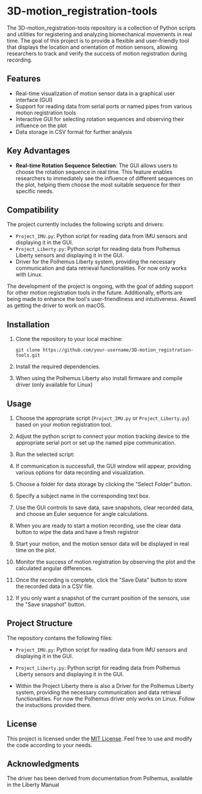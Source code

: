 # 3D-motion_registration-tools

The 3D-motion_registration-tools repository is a collection of Python scripts and utilities for registering and analyzing biomechanical movements in real time. The goal of this project is to provide a flexible and user-friendly tool that displays the location and orientation of motion sensors, allowing researchers to track and verify the success of motion registration during recording.

## Features

- Real-time visualization of motion sensor data in a graphical user interface (GUI)
- Support for reading data from serial ports or named pipes from various motion registration tools
- Interactive GUI for selecting rotation sequences and observing their influence on the plot
- Data storage in CSV format for further analysis

## Key Advantages

- **Real-time Rotation Sequence Selection**: The GUI allows users to choose the rotation sequence in real time. This feature enables researchers to immediately see the influence of different sequences on the plot, helping them choose the most suitable sequence for their specific needs.

## Compatibility

The project currently includes the following scripts and drivers:

- `Project_IMU.py`: Python script for reading data from IMU sensors and displaying it in the GUI.
- `Project_Liberty.py`: Python script for reading data from Polhemus Liberty sensors and displaying it in the GUI.
- Driver for the Polhemus Liberty system, providing the necessary communication and data retrieval functionalities. For now only works with Linux. 

The development of the project is ongoing, with the goal of adding support for other motion registration tools in the future. Additionally, efforts are being made to enhance the tool's user-friendliness and intuitiveness. Aswell as getting the driver to work on macOS.

## Installation

1. Clone the repository to your local machine:

   ```shell
   git clone https://github.com/your-username/3D-motion_registration-tools.git
   ```

2. Install the required dependencies.

3. When using the Polhemus Liberty also install firmware and compile driver (only available for Linux)


## Usage

1. Choose the appropriate script (`Project_IMU.py` or `Project_Liberty.py`) based on your motion registration tool.

2. Adjust the python script to connect your motion tracking device to the appropriate serial port or set up the named pipe communication.

3. Run the selected script:

4. If communication is successfull, the GUI window will appear, providing various options for data recording and visualization.

5. Choose a folder for data storage by clicking the "Select Folder" button.

6. Specify a subject name in the corresponding text box.

7. Use the GUI controls to save data, save snapshots, clear recorded data, and choose an Euler sequence for angle calculations.

8. When you are ready to start a motion recording, use the clear data button to wipe the data and have a fresh registror

9. Start your motion, and the motion sensor data will be displayed in real time on the plot.

10. Monitor the success of motion registration by observing the plot and the calculated angular differences.

11. Once the recording is complete, click the "Save Data" button to store the recorded data in a CSV file.

12. If you only want a snapshot of the currant position of the sensors, use the "Save snapshot" button.

## Project Structure

The repository contains the following files:

- `Project_IMU.py`: Python script for reading data from IMU sensors and displaying it in the GUI.
- `Project_Liberty.py`: Python script for reading data from Polhemus Liberty sensors and displaying it in the GUI.

- Within the Project Liberty there is also a Driver for the Polhemus Liberty system, providing the necessary communication and data retrieval functionalities. For now the Polhemus driver only works on Linux. Follow the instuctions provided there.

## License

This project is licensed under the [MIT License](LICENSE). Feel free to use and modify the code according to your needs.

## Acknowledgments

The driver has been derived from documentation from Polhemus, available in the Liberty Manual
